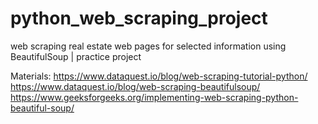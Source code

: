# python_web_scraping_project
web scraping real estate web pages for selected information using BeautifulSoup | practice project

Materials:
https://www.dataquest.io/blog/web-scraping-tutorial-python/
https://www.dataquest.io/blog/web-scraping-beautifulsoup/
https://www.geeksforgeeks.org/implementing-web-scraping-python-beautiful-soup/
